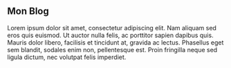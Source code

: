 ## Mon Blog ##

Lorem ipsum dolor sit amet, consectetur adipiscing elit. Nam aliquam sed eros quis euismod. Ut auctor nulla felis, ac porttitor sapien dapibus quis. Mauris dolor libero, facilisis et tincidunt at, gravida ac lectus. Phasellus eget sem blandit, sodales enim non, pellentesque est. Proin fringilla neque sed ligula dictum, nec volutpat felis imperdiet.